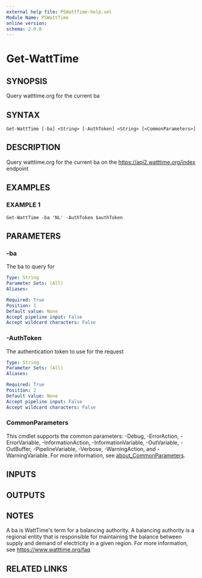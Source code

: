 ```yaml
---
external help file: PSWattTime-help.xml
Module Name: PSWattTime
online version:
schema: 2.0.0
---
```


# Get-WattTime

## SYNOPSIS
Query watttime.org for the current ba

## SYNTAX

```
Get-WattTime [-ba] <String> [-AuthToken] <String> [<CommonParameters>]
```

## DESCRIPTION
Query watttime.org for the current ba on the https://api2.watttime.org/index endpoint

## EXAMPLES

### EXAMPLE 1
```
Get-WattTime -ba 'NL' -AuthToken $authToken
```

## PARAMETERS

### -ba
The ba to query for

```yaml
Type: String
Parameter Sets: (All)
Aliases:

Required: True
Position: 1
Default value: None
Accept pipeline input: False
Accept wildcard characters: False
```

### -AuthToken
The authentication token to use for the request

```yaml
Type: String
Parameter Sets: (All)
Aliases:

Required: True
Position: 2
Default value: None
Accept pipeline input: False
Accept wildcard characters: False
```

### CommonParameters
This cmdlet supports the common parameters: -Debug, -ErrorAction, -ErrorVariable, -InformationAction, -InformationVariable, -OutVariable, -OutBuffer, -PipelineVariable, -Verbose, -WarningAction, and -WarningVariable. For more information, see [about_CommonParameters](http://go.microsoft.com/fwlink/?LinkID=113216).

## INPUTS

## OUTPUTS

## NOTES
A ba is WattTime's term for a balancing authority.
A balancing authority is a regional entity that is responsible for maintaining the balance between supply and demand of electricity in a given region.
For more information, see https://www.watttime.org/faq

## RELATED LINKS
